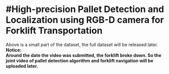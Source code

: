 #High-precision Pallet Detection and Localization using RGB-D camera for Forklift Transportation
===
Above is a small part of the dataset, the full dataset will be released later.   
**Notice:**  
**Around the date the video was submitted, the forklift broke down. So the joint video of pallet detection algorithm and forklift navigation will be uploaded later.**



